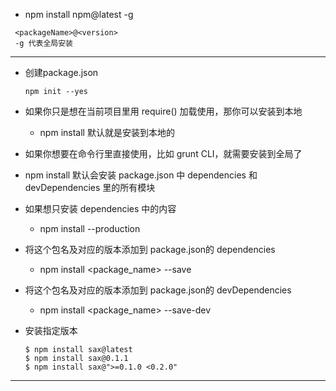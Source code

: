 - npm install npm@latest -g
```
 <packageName>@<version>
 -g 代表全局安装
```

----

- 创建package.json
  ```
  npm init --yes
  ```

- 如果你只是想在当前项目里用 require() 加载使用，那你可以安装到本地 
  - npm install 默认就是安装到本地的
  
- 如果你想要在命令行里直接使用，比如 grunt CLI，就需要安装到全局了

- npm install 默认会安装 package.json 中 dependencies 和 devDependencies 里的所有模块

- 如果想只安装 dependencies 中的内容
  - npm install --production

- 将这个包名及对应的版本添加到 package.json的 dependencies
  - npm install <package_name> --save
  
- 将这个包名及对应的版本添加到 package.json的 devDependencies
  - npm install <package_name> --save-dev
  
- 安装指定版本
  ```
  $ npm install sax@latest
  $ npm install sax@0.1.1
  $ npm install sax@">=0.1.0 <0.2.0"
  ```
----
 
